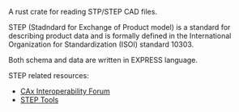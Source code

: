 A rust crate for reading STP/STEP CAD files.

STEP (Stadndard for Exchange of Product model) is a standard for describing product data and is formally defined in the International Organization for Standardization (ISOI) standard 10303.

Both schema and data are written in EXPRESS language.

STEP related resources:
- [CAx Interoperability Forum](https://www.cax-if.org/cax/cax_stepLib.php)
- [STEP Tools](http://www.steptools.com/stds/step/)